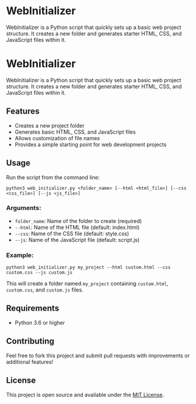 # WebInitializer
WebInitializer is a Python script that quickly sets up a basic web project structure. It creates a new folder and generates starter HTML, CSS, and JavaScript files within it.

# WebInitializer

WebInitializer is a Python script that quickly sets up a basic web project structure. It creates a new folder and generates starter HTML, CSS, and JavaScript files within it.

## Features

- Creates a new project folder
- Generates basic HTML, CSS, and JavaScript files
- Allows customization of file names
- Provides a simple starting point for web development projects

## Usage

Run the script from the command line:

```
python3 web_initializer.py <folder_name> [--html <html_file>] [--css <css_file>] [--js <js_file>]
```

### Arguments:

- `folder_name`: Name of the folder to create (required)
- `--html`: Name of the HTML file (default: index.html)
- `--css`: Name of the CSS file (default: style.css)
- `--js`: Name of the JavaScript file (default: script.js)

### Example:

```
python3 web_initializer.py my_project --html custom.html --css custom.css --js custom.js
```

This will create a folder named `my_project` containing `custom.html`, `custom.css`, and `custom.js` files.

## Requirements

- Python 3.6 or higher

## Contributing

Feel free to fork this project and submit pull requests with improvements or additional features!

## License

This project is open source and available under the [MIT License](LICENSE).
